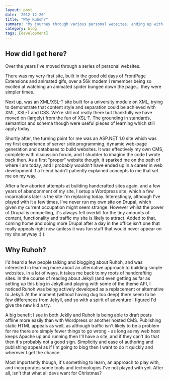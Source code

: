 ```yaml
---
layout: post
date: '2012-12-26'
title: "Why Ruhoh?"
summary: "My journey through various personal websites, ending up with Ruhoh."
category: blog
tags: [development]
---
```


## How did I get here?

Over the years I've moved through a series of personal websites.

There was my very first site, built in the good old days of FrontPage Extensions and animated gifs, over a 56k modem I
remember being so excited at watching an animated spider bungee down the page... they were simpler times.

Next up, was an XML/XSL-T site built for a university module on XML, trying to demonstrate that content style and
separation could be achieved with XML, XSL-T and CSS. We're still not really there but thankfully we
have moved on (largely) from the fun of XSL-T. The grounding in standards, semantics and schema though were useful
pieces of learning which still apply today.

Shortly after, the turning point for me was an ASP.NET 1.0 site which was my first experience of server side programming,
 dynamic web-page generation and databases to build websites. It was effectively my own CMS, complete with discussion
 forum, and I shudder to imagine the code I wrote back then. As a first "proper" website though, it sparked me on the
path of where I am today, and I probably wouldn't have ended up in a career in web development if a friend hadn't
patiently explained concepts to me that set me on my way.

After a few aborted attempts at building handcrafted sites again, and a few years of abandonment of my site, I setup a
Wordpress site, which a few incarnations later is the site I'm replacing today. Interestingly, although I've played with
it a few times, I've never run my own site on Drupal, which given my current occupation might seem strange. However
whilst the power of Drupal is compelling, it's always felt overkill for the tiny amounts of content, functionality and
traffic my site is likely to attract. Added to that, coming home and doing more Drupal after a day in the office isn't
one that really appeals right now (unless it was fun stuff that would never appear on my site anyway :) ).

## Why Ruhoh?

I'd heard a few
people talking and blogging about Ruhoh, and was interested in learning more about an alternative approach to building simple
websites. In a lot of ways, it takes me back to my roots of handcrafting sites. In the course of reading about Jekyll (and even getting 
as far as setting up this blog in Jekyll and playing with some of the theme API, I noticed Ruhoh was being actively developed as a replacement or alternative to Jekyll. At the moment (without having 
dug too deep) there seem to be few differences from Jekyll, and so with a spirit of adventure I figured I'd give the new kid a try.

A big benefit I see in both Jeklly and Ruhoh is being able to draft posts offline more easily than with Wordpress or another hosted CMS. Publishing
static HTML appeals as well, as although traffic isn't likely to be a problem for me there are simply fewer things to go
wrong - as long as my web host keeps Apache up and running then I'll have a site, and if they can't do that then it's
probably not a good sign. Simplicity and ease of authoring and publishing appeal as if I'm going to blog then I want to do it quickly and wherever I get the chance.

Most importantly though, it's something to learn, an approach to play with, and incorporates some tools and technologies
I've not played with yet. After all, isn't that what all devs want for Christmas?


